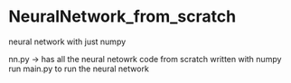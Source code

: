 # NeuralNetwork_from_scratch
neural network with just numpy

nn.py -> has all the neural netowrk code from scratch written with numpy
run main.py to run the neural network
